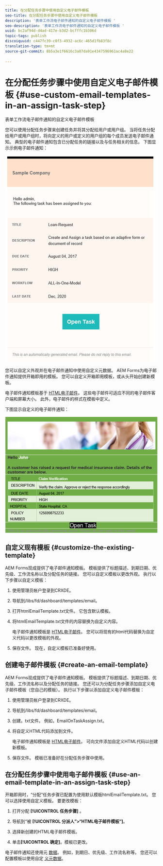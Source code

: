 ```yaml
---
title: 在分配任务步骤中使用自定义电子邮件模板
seo-title: 在分配任务步骤中使用自定义电子邮件模板
description: '表单工作流电子邮件通知的自定义电子邮件模板 '
seo-description: '表单工作流电子邮件通知的自定义电子邮件模板 '
uuid: bc2af94d-d4ad-417e-b3d2-bcfffc1b306d
topic-tags: publish
discoiquuid: c447fc39-c0f3-4932-ac6c-465d1fb83f8c
translation-type: tm+mt
source-git-commit: 8b5a3e1f6616c3a07da91e4347596961ac4a8e22

---
```



# 在分配任务步骤中使用自定义电子邮件模板 {#use-custom-email-templates-in-an-assign-task-step}

表单工作流电子邮件通知的自定义电子邮件模板

您可以使用分配任务步骤来创建任务并将其分配给用户或用户组。 当将任务分配给用户或用户组时，将向定义的用户或定义的用户组的每个成员发送电子邮件通知。 典型的电子邮件通知包含已分配任务的链接以及与任务相关的信息。 下图显示示例电子邮件通知：

![开箱即用的电子邮件通知模板](do-not-localize/default-email-template.png)

您可以自定义外观并在电子邮件通知中使用自定义元数据。 AEM Forms为电子邮件通知提供开箱即用的模板。 您可以自定义开箱即用模板，或从头开始创建新模板。

电子邮件通知模板基于 [HTML电子邮件](https://en.wikipedia.org/wiki/HTML_email)。 这些电子邮件可适应不同的电子邮件客户端和屏幕大小。 此外，电子邮件的样式在模板中定义。

下图显示自定义的电子邮件通知：

![使用自定义模板发送电子邮件通知](do-not-localize/customized-email.png)

## 自定义现有模板 {#customize-the-existing-template}

AEM Forms现成提供了电子邮件通知模板。 模板提供了标题描述、到期日期、优先级、工作流名称以及分配任务的链接。 您可以自定义模板以更改外观。 执行以下步骤以自定义模板：

1. 使用管理员帐户登录到CRXDE。

1. 导航到/libs/fd/dashboard/templates/email。

1. 打开htmlEmailTemplate.txt文件。 它包含默认模板。

1. 将htmlEmailTemplate.txt文件的内容替换为自定义内容。

   电子邮件通知模板是 [HTML电子邮件](https://en.wikipedia.org/wiki/HTML_email)。 您可以将现有的html代码替换为自定义代码以更改模板的外观。

1. 保存文件。 现在，自定义模板已准备好使用。

## 创建电子邮件模板 {#create-an-email-template}

AEM Forms现成提供了电子邮件通知模板。 模板提供了标题描述、到期日期、优先级、工作流名称以及分配任务的链接。 您还可以为分配任务步骤添加自定义电子邮件模板（您自己的模板）。 执行以下步骤以添加自定义电子邮件模板：

1. 使用管理员帐户登录到CRXDE。

1. 导航到/libs/fd/dashboard/templates/email。

1. 创建。txt文件。 例如，EmailOnTaskAssign.txt。

1. 将自定义HTML代码添加到文件。

   电子邮件通知模板是 [HTML电子邮件](https://en.wikipedia.org/wiki/HTML_email)。 可向文件添加自定义HTML代码以创建新模板。

1. 保存文件。 模板已准备好在分配任务步骤中使用。

## 在分配任务步骤中使用电子邮件模板 {#use-an-email-template-in-an-assign-task-step}

开箱即用时，“分配”任务步骤已配置为使用默认模板htmlEmailTemplate.txt。 您可以选择使用自定义模板。 要更改模板：

1. 打开分配 **[!UICONTROL 任务步骤]** 。

1. 导航到“被 **[!UICONTROL 分派人”>“HTML电子邮件模板”]**。

1. 选择新创建的HTML电子邮件模板。

1. 单击&#x200B;**[!UICONTROL 确定]**。模板已更改。

电子邮件通知还使用元 [数据](/help/forms/using/use-metadata-in-email-notifications.md)。 例如，到期日、优先级、工作流名称等。 您还可以配置模板以使用自定 [义元数据](/help/forms/using/use-metadata-in-email-notifications.md#using-custom-metadata-in-an-email-notification)。
